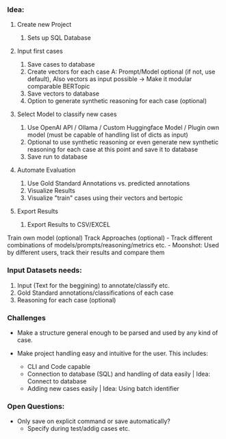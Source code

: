 ### Idea:
1. Create new Project
    1. Sets up SQL Database

2. Input first cases
    1. Save cases to database
    2. Create vectors for each case
        A: Prompt/Model optional (if not, use default), Also vectors as input possible -> Make it modular comparable BERTopic
    3. Save vectors to database
    4. Option to generate synthetic reasoning for each case (optional)

3. Select Model to classify new cases
    1. Use OpenAI API / Ollama / Custom Huggingface Model / Plugin own model (must be capable of handling list of dicts as input)
    2. Optional to use synthetic reasoning or even generate new synthetic reasoning for each case at this point and save it to database
    3. Save run to database

4. Automate Evaluation
    1. Use Gold Standard Annotations vs. predicted annotations
    2. Visualize Results
    3. Visualize "train" cases using their vectors and bertopic

5. Export Results
    1. Export Results to CSV/EXCEL

Train own model (optional)
Track Approaches (optional)
    - Track different combinations of models/prompts/reasoning/metrics etc. 
    - Moonshot: Used by different users, track their results and compare them

### Input Datasets needs:
1. Input (Text for the beggining) to annotate/classify etc.
2. Gold Standard annotations/classifications of each case
3. Reasoning for each case (optional)


### Challenges
- Make a structure general enough to be parsed and used by any kind of case.

- Make project handling easy and intuitive for the user.
  This includes:
    - CLI and Code capable
    - Connection to database (SQL) and handling of data easily | Idea: Connect to database
    - Adding new cases easily | Idea: Using batch identifier


### Open Questions:
- Only save on explicit command or save automatically?
   - Specify during test/addig cases etc.
